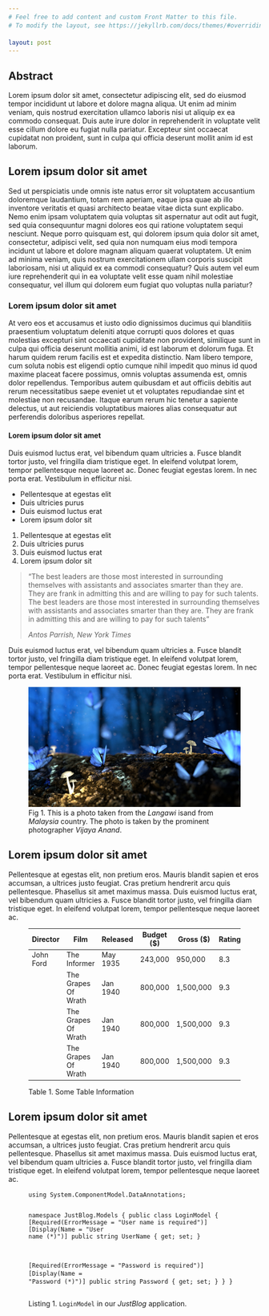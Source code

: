 ```yaml
---
# Feel free to add content and custom Front Matter to this file.
# To modify the layout, see https://jekyllrb.com/docs/themes/#overriding-theme-defaults

layout: post
---
```

<h2>Abstract</h2>

<p>
	Lorem ipsum dolor sit amet, consectetur adipiscing elit, sed do eiusmod tempor incididunt ut labore et dolore
	magna aliqua. Ut enim ad minim veniam, quis nostrud exercitation ullamco laboris nisi ut aliquip ex ea commodo
	consequat. Duis aute irure dolor in reprehenderit in voluptate velit esse cillum dolore eu fugiat nulla pariatur.
	Excepteur sint occaecat cupidatat non proident, sunt in culpa qui officia deserunt mollit anim id est laborum.
</p>

<h2>Lorem ipsum dolor sit amet</h2>

<p>
	Sed ut perspiciatis unde omnis iste natus error sit voluptatem accusantium doloremque laudantium, totam rem
	aperiam, eaque ipsa quae ab illo inventore veritatis et quasi architecto beatae vitae dicta sunt explicabo. Nemo
	enim ipsam voluptatem quia voluptas sit aspernatur aut odit aut fugit, sed quia consequuntur magni dolores eos qui
	ratione voluptatem sequi nesciunt. Neque porro quisquam est, qui dolorem ipsum quia dolor sit amet, consectetur,
	adipisci velit, sed quia non numquam eius modi tempora incidunt ut labore et dolore magnam aliquam quaerat
	voluptatem. Ut enim ad minima veniam, quis nostrum exercitationem ullam corporis suscipit laboriosam, nisi ut
	aliquid ex ea commodi consequatur? Quis autem vel eum iure reprehenderit qui in ea voluptate velit esse quam nihil
	molestiae consequatur, vel illum qui dolorem eum fugiat quo voluptas nulla pariatur?
</p>

<h3>Lorem ipsum dolor sit amet</h3>

<p>
	At vero eos et accusamus et iusto odio dignissimos ducimus qui blanditiis praesentium voluptatum deleniti atque
	corrupti quos dolores et quas molestias excepturi sint occaecati cupiditate non provident, similique sunt in culpa
	qui officia deserunt mollitia animi, id est laborum et dolorum fuga. Et harum quidem rerum facilis est et expedita
	distinctio. Nam libero tempore, cum soluta nobis est eligendi optio cumque nihil impedit quo minus id quod maxime
	placeat facere possimus, omnis voluptas assumenda est, omnis dolor repellendus. Temporibus autem quibusdam et aut
	officiis debitis aut rerum necessitatibus saepe eveniet ut et voluptates repudiandae sint et molestiae non
	recusandae. Itaque earum rerum hic tenetur a sapiente delectus, ut aut reiciendis voluptatibus maiores alias
	consequatur aut perferendis doloribus asperiores repellat.
</p>

<h4>Lorem ipsum dolor sit amet</h4>

<p>
	Duis euismod luctus erat, vel bibendum quam ultricies a. Fusce blandit tortor justo, vel fringilla diam tristique
	eget. In eleifend volutpat lorem, tempor pellentesque neque laoreet ac. Donec feugiat egestas lorem. In nec porta
	erat. Vestibulum in efficitur nisi.
</p>

<ul>
	<li>Pellentesque at egestas elit</li>
	<li>Duis ultricies purus</li>
	<li>Duis euismod luctus erat</li>
	<li>Lorem ipsum dolor sit</li>
</ul>

<ol>
	<li>Pellentesque at egestas elit</li>
	<li>Duis ultricies purus</li>
	<li>Duis euismod luctus erat</li>
	<li>Lorem ipsum dolor sit</li>
</ol>

<blockquote cite="https://www.huxley.net/bnw/four.html">
	<p>&ldquo;The best leaders are those most interested in surrounding themselves with assistants and associates
		smarter than they are. They are frank in admitting this and are willing to pay for such talents. The best
		leaders are those most interested in surrounding themselves with assistants and associates smarter than they
		are. They are frank in admitting this and are willing to pay for such talents&rdquo;</p>
	<cite>Antos Parrish, New York Times</cite>
</blockquote>

<p>
	Duis euismod luctus erat, vel bibendum quam ultricies a. Fusce blandit tortor justo, vel fringilla diam tristique
	eget. In eleifend volutpat lorem, tempor pellentesque neque laoreet ac. Donec feugiat egestas lorem. In nec porta
	erat. Vestibulum in efficitur nisi.
</p>

<figure>
	<img src="assets/beautiful-blur-bright.jpg"/>
	<figcaption>Fig 1. This is a photo taken from the <i>Langawi</i> isand from <i>Malaysia</i> country. The photo is
		taken by the prominent photographer <i>Vijaya Anand</i>.
	</figcaption>
</figure>

<h2>Lorem ipsum dolor sit amet</h2>

<p>
	Pellentesque at egestas elit, non pretium eros. Mauris blandit sapien et eros accumsan, a ultrices justo feugiat.
	Cras pretium hendrerit arcu quis pellentesque. Phasellus sit amet maximus massa. Duis euismod luctus erat, vel
	bibendum quam ultricies a. Fusce blandit tortor justo, vel fringilla diam tristique eget. In eleifend volutpat
	lorem, tempor pellentesque neque laoreet ac.
</p>

<figure>
	<div class="table-wrapper">
		<table>
			<thead>
			<tr>
				<th>Director</th>
				<th>Film</th>
				<th>Released</th>
				<th class="right">Budget ($)</th>
				<th class="right">Gross ($)</th>
				<th class="right">Rating</th>
			</tr>
			</thead>
			<tbody>
			<tr>
				<td>John Ford</td>
				<td>The Informer</td>
				<td>May 1935</td>
				<td class="right">243,000</td>
				<td class="right">950,000</td>
				<td class="right">8.3</td>
			</tr>
			<tr>
				<td></td>
				<td>The Grapes Of Wrath</td>
				<td>Jan 1940</td>
				<td class="right">800,000</td>
				<td class="right">1,500,000</td>
				<td class="right">9.3</td>
			</tr>
			<tr>
				<td></td>
				<td>The Grapes Of Wrath</td>
				<td>Jan 1940</td>
				<td class="right">800,000</td>
				<td class="right">1,500,000</td>
				<td class="right">9.3</td>
			</tr>
			<tr>
				<td></td>
				<td>The Grapes Of Wrath</td>
				<td>Jan 1940</td>
				<td class="right">800,000</td>
				<td class="right">1,500,000</td>
				<td class="right">9.3</td>
			</tr>
			</tbody>
		</table>
	</div>
	<figcaption>Table 1. Some Table Information</figcaption>
</figure>

<h2>Lorem ipsum dolor sit amet</h2>

<p>
	Pellentesque at egestas elit, non pretium eros. Mauris blandit sapien et eros accumsan, a ultrices justo feugiat.
	Cras pretium hendrerit arcu quis pellentesque. Phasellus sit amet maximus massa. Duis euismod luctus erat, vel
	bibendum quam ultricies a. Fusce blandit tortor justo, vel fringilla diam tristique eget. In eleifend volutpat
	lorem, tempor pellentesque neque laoreet ac.
</p>

<figure>
<pre><code class="c#">using System.ComponentModel.DataAnnotations;

namespace JustBlog.Models
{
public class LoginModel
{
[Required(ErrorMessage = "User name is required")]
[Display(Name = "User name (*)")]
public string UserName { get; set; }

[Required(ErrorMessage = "Password is required")]
[Display(Name = "Password (*)")]
public string Password { get; set; }
}
}</code></pre>
	<figcaption>
		Listing 1. <code>LoginModel</code> in our <i>JustBlog</i> application.
	</figcaption>
</figure>
